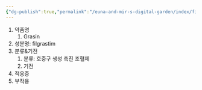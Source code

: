 ```yaml
---
{"dg-publish":true,"permalink":"/euna-and-mir-s-digital-garden/index/filgrastim-igcsf-300/","tags":["template"]}
---
```


1. 약품명
	1. Grasin 
2. 성분명: filgrastim 
3. 분류&기전 
	1. 분류: 호중구 생성 촉진 조혈제 
	2. 기전
4. 적응증
5. 부작용